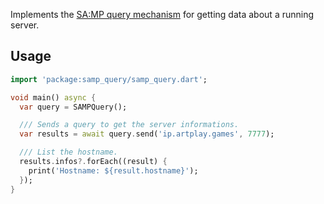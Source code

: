 Implements the
[SA:MP query mechanism](https://wiki.sa-mp.com/wiki/Query_Mechanism) for getting
data about a running server.

## Usage

```dart
import 'package:samp_query/samp_query.dart';

void main() async {
  var query = SAMPQuery();

  /// Sends a query to get the server informations.
  var results = await query.send('ip.artplay.games', 7777);

  /// List the hostname.
  results.infos?.forEach((result) {
    print('Hostname: ${result.hostname}');
  });
}
```
